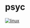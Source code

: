 # psyc
[![linux](https://github.com/harrand/psyc/actions/workflows/ci_linux.yml/badge.svg)](https://github.com/harrand/psyc/actions/workflows/ci_linux.yml)